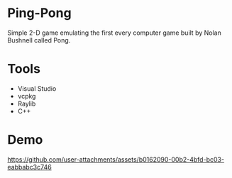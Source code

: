# Ping-Pong
Simple 2-D game emulating the first every computer game built by Nolan Bushnell called Pong.

# Tools
- Visual Studio
- vcpkg
- Raylib
- C++

# Demo

https://github.com/user-attachments/assets/b0162090-00b2-4bfd-bc03-eabbabc3c746
